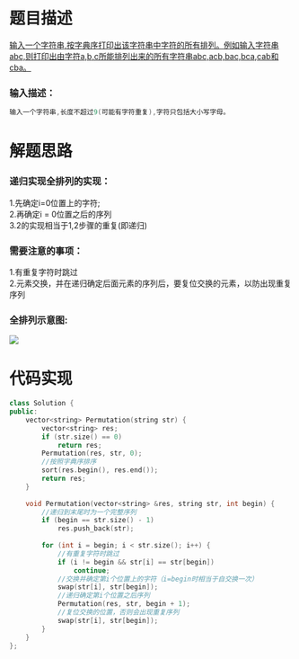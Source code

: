 # 题目描述
[输入一个字符串,按字典序打印出该字符串中字符的所有排列。例如输入字符串abc,则打印出由字符a,b,c所能排列出来的所有字符串abc,acb,bac,bca,cab和cba。](https://www.nowcoder.com/practice/fe6b651b66ae47d7acce78ffdd9a96c7?tpId=13&tqId=11180&tPage=2&rp=2&ru=/ta/coding-interviews&qru=/ta/coding-interviews/question-ranking)

### 输入描述：
```cpp
输入一个字符串,长度不超过9(可能有字符重复),字符只包括大小写字母。
```
# 解题思路
### 递归实现全排列的实现：</br>
1.先确定i=0位置上的字符;</br>
2.再确定i = 0位置之后的序列</br>
3.2的实现相当于1,2步骤的重复(即递归)</br>
### 需要注意的事项：
1.有重复字符时跳过</br>
2.元素交换，并在递归确定后面元素的序列后，要复位交换的元素，以防出现重复序列</br>

### 全排列示意图:
![](https://uploadfiles.nowcoder.com/images/20170705/7578108_1499250116235_8F032F665EBB2978C26C4051D5B89E90)

# 代码实现
```cpp
class Solution {
public:
    vector<string> Permutation(string str) {
        vector<string> res;
        if (str.size() == 0)
            return res;
        Permutation(res, str, 0);
        //按照字典序排序
        sort(res.begin(), res.end());
        return res;
    }
    
    void Permutation(vector<string> &res, string str, int begin) {
        //递归到末尾时为一个完整序列
        if (begin == str.size() - 1)
            res.push_back(str);
        
        for (int i = begin; i < str.size(); i++) {
            //有重复字符时跳过
            if (i != begin && str[i] == str[begin])
                continue;
            //交换并确定第i个位置上的字符（i=begin时相当于自交换一次）
            swap(str[i], str[begin]);
            //递归确定第i个位置之后序列
            Permutation(res, str, begin + 1);
            //复位交换的位置，否则会出现重复序列
            swap(str[i], str[begin]);
        }
    }
};
```

